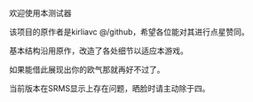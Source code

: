 欢迎使用本测试器 

该项目的原作者是kirliavc @/github，希望各位能对其进行点星赞同。

基本结构沿用原作，改造了各处细节以适应本游戏。

如果能借此展现出你的欧气那就再好不过了。

当前版本在SRMS显示上存在问题，晒脸时请主动除于四。
